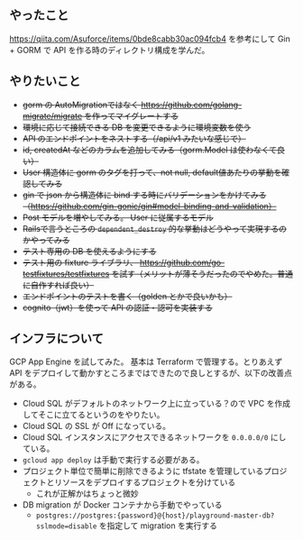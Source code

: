 ## やったこと

https://qiita.com/Asuforce/items/0bde8cabb30ac094fcb4 を参考にして Gin + GORM で API を作る時のディレクトリ構成を学んだ。

## やりたいこと

- ~~gorm の AutoMigrationではなく https://github.com/golang-migrate/migrate を作ってマイグレートする~~
- ~~環境に応じて接続できる DB を変更できるように環境変数を使う~~
- ~~API のエンドポイントをネストする（/api/v1 みたいな感じで）~~
- ~~id, createdAt などのカラムを追加してみる（gorm.Model は使わなくて良い）~~
- ~~User 構造体に gorm のタグを打って、not null, default値あたりの挙動を確認してみる~~
- ~~gin で json から構造体に bind する時にバリデーションをかけてみる（https://github.com/gin-gonic/gin#model-binding-and-validation）~~
- ~~Post モデルを増やしてみる。 User に従属するモデル~~
- ~~Railsで言うところの `dependent_destroy` 的な挙動はどうやって実現するのかやってみる~~
- ~~テスト専用の DB を使えるようにする~~
- ~~テスト用の fixture ライブラリ、 https://github.com/go-testfixtures/testfixtures を試す（メリットが薄そうだったのでやめた。普通に自作すれば良い）~~
- ~~エンドポイントのテストを書く（golden とかで良いかも）~~
- ~~cognito（jwt）を使って API の認証・認可を実装する~~

## インフラについて
GCP App Engine を試してみた。
基本は Terraform で管理する。とりあえず API をデプロイして動かすところまではできたので良しとするが、以下の改善点がある。
- Cloud SQL がデフォルトのネットワーク上に立っている？ので VPC を作成してそこに立てるというのをやりたい。
- Cloud SQL の SSL が Off になっている。
- Cloud SQL インスタンスにアクセスできるネットワークを `0.0.0.0/0` にしている。
- `gcloud app deploy` は手動で実行する必要がある。
- プロジェクト単位で簡単に削除できるように tfstate を管理しているプロジェクトとリソースをデプロイするプロジェクトを分けている
    - これが正解かはちょっと微妙
- DB migration が Docker コンテナから手動でやっている
    - `postgres://postgres:{password}@{host}/playground-master-db?sslmode=disable` を指定して migration を実行する

